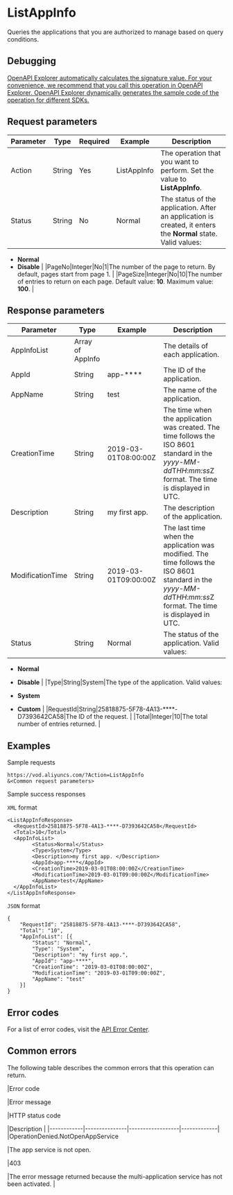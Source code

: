 # ListAppInfo

Queries the applications that you are authorized to manage based on query conditions.

## Debugging

[OpenAPI Explorer automatically calculates the signature value. For your convenience, we recommend that you call this operation in OpenAPI Explorer. OpenAPI Explorer dynamically generates the sample code of the operation for different SDKs.](https://api.aliyun.com/#product=vod&api=ListAppInfo&type=RPC&version=2017-03-21)

## Request parameters

|Parameter|Type|Required|Example|Description|
|---------|----|--------|-------|-----------|
|Action|String|Yes|ListAppInfo|The operation that you want to perform. Set the value to **ListAppInfo**. |
|Status|String|No|Normal|The status of the application. After an application is created, it enters the **Normal** state. Valid values:

 -   **Normal**
-   **Disable** |
|PageNo|Integer|No|1|The number of the page to return. By default, pages start from page 1. |
|PageSize|Integer|No|10|The number of entries to return on each page. Default value: **10**. Maximum value: **100**. |

## Response parameters

|Parameter|Type|Example|Description|
|---------|----|-------|-----------|
|AppInfoList|Array of AppInfo| |The details of each application. |
|AppId|String|app-\*\*\*\*|The ID of the application. |
|AppName|String|test|The name of the application. |
|CreationTime|String|2019-03-01T08:00:00Z|The time when the application was created. The time follows the ISO 8601 standard in the *yyyy-MM-dd*T*HH:mm:ss*Z format. The time is displayed in UTC. |
|Description|String|my first app.|The description of the application. |
|ModificationTime|String|2019-03-01T09:00:00Z|The last time when the application was modified. The time follows the ISO 8601 standard in the *yyyy-MM-dd*T*HH:mm:ss*Z format. The time is displayed in UTC. |
|Status|String|Normal|The status of the application. Valid values:

 -   **Normal**
-   **Disable** |
|Type|String|System|The type of the application. Valid values:

 -   **System**
-   **Custom** |
|RequestId|String|25818875-5F78-4A13-\*\*\*\*-D7393642CA58|The ID of the request. |
|Total|Integer|10|The total number of entries returned. |

## Examples

Sample requests

```
https://vod.aliyuncs.com/?Action=ListAppInfo
&<Common request parameters>
```

Sample success responses

`XML` format

```
<ListAppInfoResponse>
  <RequestId>25818875-5F78-4A13-****-D7393642CA58</RequestId>
  <Total>10</Total>
  <AppInfoList>
        <Status>Normal</Status>
        <Type>System</Type>
        <Description>my first app. </Description>
        <AppId>app-****</AppId>
        <CreationTime>2019-03-01T08:00:00Z</CreationTime>
        <ModificationTime>2019-03-01T09:00:00Z</ModificationTime>
        <AppName>test</AppName>
  </AppInfoList>
</ListAppInfoResponse>
```

`JSON` format

```
{
	"RequestId": "25818875-5F78-4A13-****-D7393642CA58",
	"Total": "10",
	"AppInfoList": [{
		"Status": "Normal",
		"Type": "System",
		"Description": "my first app.",
		"AppId": "app-****",
		"CreationTime": "2019-03-01T08:00:00Z",
		"ModificationTime": "2019-03-01T09:00:00Z",
		"AppName": "test"
	}]
}
```

## Error codes

For a list of error codes, visit the [API Error Center](https://error-center.alibabacloud.com/status/product/vod).

## Common errors

The following table describes the common errors that this operation can return.

|Error code

|Error message

|HTTP status code

|Description |
|------------|---------------|------------------|-------------|
|OperationDenied.NotOpenAppService

|The app service is not open.

|403

|The error message returned because the multi-application service has not been activated. |

